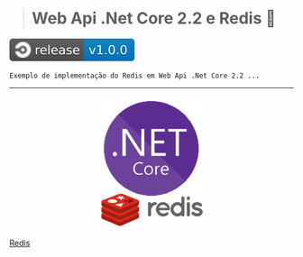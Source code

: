 > # Web Api .Net Core 2.2 e Redis 🔗
![](https://github.com/DevCarlosLima/DotNetCore2.2_Redis/blob/master/Books/Images/release.svg)
```
Exemplo de implementação do Redis em Web Api .Net Core 2.2 ...
```
---
<p align="center">
<img src="https://github.com/DevCarlosLima/DotNetCore2.2_Redis/blob/master/Books/Images/image.PNG" width="200" heigth="200" />
</p>

[Redis](https://github.com/microsoftarchive/redis/releases)